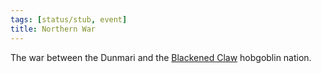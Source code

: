 ```yaml
---
tags: [status/stub, event]
title: Northern War
---
```



The war between the Dunmari and the [Blackened Claw](<../../groups/hobgoblin-clans/blackened-claw.md>) hobgoblin nation. 